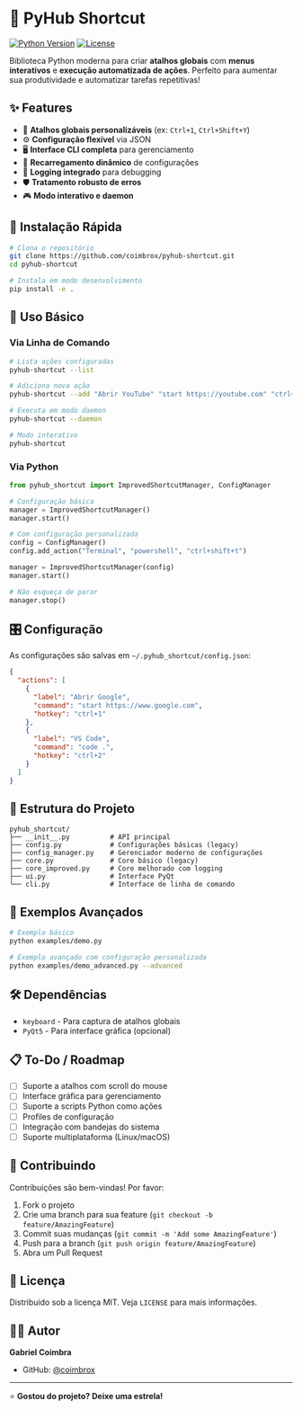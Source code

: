 # 🧩 PyHub Shortcut

[![Python Version](https://img.shields.io/badge/python-3.8%2B-blue.svg)](https://python.org)
[![License](https://img.shields.io/badge/license-MIT-green.svg)](LICENSE)

Biblioteca Python moderna para criar **atalhos globais** com **menus interativos** e **execução automatizada de ações**. Perfeito para aumentar sua produtividade e automatizar tarefas repetitivas!

## ✨ Features

- 🎯 **Atalhos globais personalizáveis** (ex: `Ctrl+1`, `Ctrl+Shift+Y`)
- ⚙️ **Configuração flexível** via JSON
- 🖥️ **Interface CLI completa** para gerenciamento
- 🔄 **Recarregamento dinâmico** de configurações
- 📝 **Logging integrado** para debugging
- 🛡️ **Tratamento robusto de erros**
- 🎮 **Modo interativo e daemon**

## 🚀 Instalação Rápida

```bash
# Clona o repositório
git clone https://github.com/coimbrox/pyhub-shortcut.git
cd pyhub-shortcut

# Instala em modo desenvolvimento
pip install -e .
```

## 📖 Uso Básico

### Via Linha de Comando

```bash
# Lista ações configuradas
pyhub-shortcut --list

# Adiciona nova ação
pyhub-shortcut --add "Abrir YouTube" "start https://youtube.com" "ctrl+shift+y"

# Executa em modo daemon
pyhub-shortcut --daemon

# Modo interativo
pyhub-shortcut
```

### Via Python

```python
from pyhub_shortcut import ImprovedShortcutManager, ConfigManager

# Configuração básica
manager = ImprovedShortcutManager()
manager.start()

# Com configuração personalizada
config = ConfigManager()
config.add_action("Terminal", "powershell", "ctrl+shift+t")

manager = ImprovedShortcutManager(config)
manager.start()

# Não esqueça de parar
manager.stop()
```

## 🎛️ Configuração

As configurações são salvas em `~/.pyhub_shortcut/config.json`:

```json
{
  "actions": [
    {
      "label": "Abrir Google",
      "command": "start https://www.google.com",
      "hotkey": "ctrl+1"
    },
    {
      "label": "VS Code",
      "command": "code .",
      "hotkey": "ctrl+2"
    }
  ]
}
```

## 📁 Estrutura do Projeto

```
pyhub_shortcut/
├── __init__.py          # API principal
├── config.py            # Configurações básicas (legacy)
├── config_manager.py    # Gerenciador moderno de configurações
├── core.py              # Core básico (legacy)
├── core_improved.py     # Core melhorado com logging
├── ui.py                # Interface PyQt
└── cli.py               # Interface de linha de comando
```

## 🔧 Exemplos Avançados

```bash
# Exemplo básico
python examples/demo.py

# Exemplo avançado com configuração personalizada
python examples/demo_advanced.py --advanced
```

## 🛠️ Dependências

- `keyboard` - Para captura de atalhos globais
- `PyQt5` - Para interface gráfica (opcional)

## 📋 To-Do / Roadmap

- [ ] Suporte a atalhos com scroll do mouse
- [ ] Interface gráfica para gerenciamento
- [ ] Suporte a scripts Python como ações
- [ ] Profiles de configuração
- [ ] Integração com bandejas do sistema
- [ ] Suporte multiplataforma (Linux/macOS)

## 🤝 Contribuindo

Contribuições são bem-vindas! Por favor:

1. Fork o projeto
2. Crie uma branch para sua feature (`git checkout -b feature/AmazingFeature`)
3. Commit suas mudanças (`git commit -m 'Add some AmazingFeature'`)
4. Push para a branch (`git push origin feature/AmazingFeature`)
5. Abra um Pull Request

## 📄 Licença

Distribuído sob a licença MIT. Veja `LICENSE` para mais informações.

## 👨‍💻 Autor

**Gabriel Coimbra**
- GitHub: [@coimbrox](https://github.com/coimbrox)

---

⭐ **Gostou do projeto? Deixe uma estrela!**
